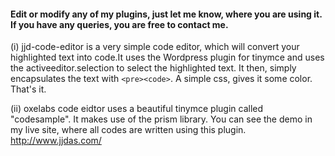 #### Edit or modify any of my plugins, just let me know, where you are using it. If you have any queries, you are free to contact me.

(i) jjd-code-editor is a very simple code editor, which will convert your highlighted text into code.It uses the Wordpress plugin for tinymce and uses the activeeditor.selection to select the highlighted text. It then, simply encapsulates the text with `<pre><code>`. A simple css, gives it some color. That's it.

(ii) oxelabs code eidtor uses a beautiful tinymce plugin called "codesample". It makes use of the prism library. You can see the demo in my live site, where all codes are written using this plugin. http://www.jjdas.com/
